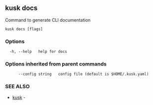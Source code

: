 ## kusk docs

Command to generate CLI documentation

```
kusk docs [flags]
```

### Options

```
  -h, --help   help for docs
```

### Options inherited from parent commands

```
      --config string   config file (default is $HOME/.kusk.yaml)
```

### SEE ALSO

* [kusk](kusk.md)	 - 

